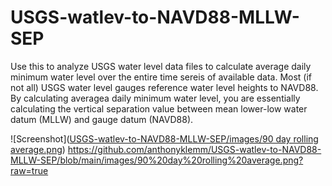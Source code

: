 # USGS-watlev-to-NAVD88-MLLW-SEP
Use this to analyze USGS water level data files to calculate average daily minimum water level over the entire time sereis of available data.
Most (if not all) USGS water level gauges reference water level heights to NAVD88. By calculating averagea daily minimum water level, you
are essentially calculating the vertical separation value between mean lower-low water datum (MLLW) and gauge datum (NAVD88).

![Screenshot]([USGS-watlev-to-NAVD88-MLLW-SEP/images/90 day rolling average.png](https://github.com/anthonyklemm/USGS-watlev-to-NAVD88-MLLW-SEP/blob/main/images/90%20day%20rolling%20average.png?raw=true))
https://github.com/anthonyklemm/USGS-watlev-to-NAVD88-MLLW-SEP/blob/main/images/90%20day%20rolling%20average.png?raw=true

